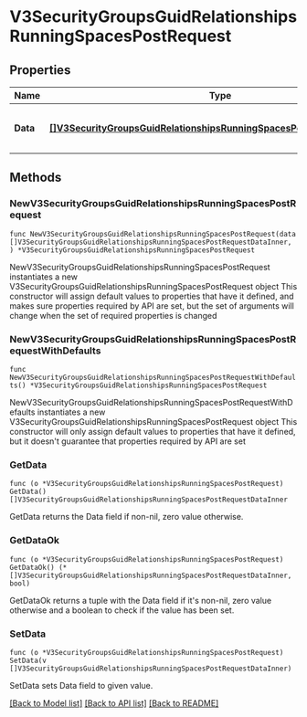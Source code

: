 # V3SecurityGroupsGuidRelationshipsRunningSpacesPostRequest

## Properties

Name | Type | Description | Notes
------------ | ------------- | ------------- | -------------
**Data** | [**[]V3SecurityGroupsGuidRelationshipsRunningSpacesPostRequestDataInner**](V3SecurityGroupsGuidRelationshipsRunningSpacesPostRequestDataInner.md) | List of space relationships to bind | 

## Methods

### NewV3SecurityGroupsGuidRelationshipsRunningSpacesPostRequest

`func NewV3SecurityGroupsGuidRelationshipsRunningSpacesPostRequest(data []V3SecurityGroupsGuidRelationshipsRunningSpacesPostRequestDataInner, ) *V3SecurityGroupsGuidRelationshipsRunningSpacesPostRequest`

NewV3SecurityGroupsGuidRelationshipsRunningSpacesPostRequest instantiates a new V3SecurityGroupsGuidRelationshipsRunningSpacesPostRequest object
This constructor will assign default values to properties that have it defined,
and makes sure properties required by API are set, but the set of arguments
will change when the set of required properties is changed

### NewV3SecurityGroupsGuidRelationshipsRunningSpacesPostRequestWithDefaults

`func NewV3SecurityGroupsGuidRelationshipsRunningSpacesPostRequestWithDefaults() *V3SecurityGroupsGuidRelationshipsRunningSpacesPostRequest`

NewV3SecurityGroupsGuidRelationshipsRunningSpacesPostRequestWithDefaults instantiates a new V3SecurityGroupsGuidRelationshipsRunningSpacesPostRequest object
This constructor will only assign default values to properties that have it defined,
but it doesn't guarantee that properties required by API are set

### GetData

`func (o *V3SecurityGroupsGuidRelationshipsRunningSpacesPostRequest) GetData() []V3SecurityGroupsGuidRelationshipsRunningSpacesPostRequestDataInner`

GetData returns the Data field if non-nil, zero value otherwise.

### GetDataOk

`func (o *V3SecurityGroupsGuidRelationshipsRunningSpacesPostRequest) GetDataOk() (*[]V3SecurityGroupsGuidRelationshipsRunningSpacesPostRequestDataInner, bool)`

GetDataOk returns a tuple with the Data field if it's non-nil, zero value otherwise
and a boolean to check if the value has been set.

### SetData

`func (o *V3SecurityGroupsGuidRelationshipsRunningSpacesPostRequest) SetData(v []V3SecurityGroupsGuidRelationshipsRunningSpacesPostRequestDataInner)`

SetData sets Data field to given value.



[[Back to Model list]](../README.md#documentation-for-models) [[Back to API list]](../README.md#documentation-for-api-endpoints) [[Back to README]](../README.md)


